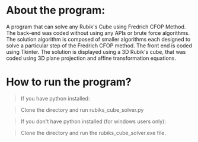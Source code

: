 # About the program:

A program that can solve any Rubik's Cube using Fredrich CFOP Method. The back-end was coded without using any APIs or brute force algorithms. The solution algorithm is composed of smaller algorithms each designed to solve a particular step of the Fredrich CFOP method. The front end is coded using Tkinter. The solution is displayed using a 3D Rubik's cube, that was coded using 3D plane projection and affine transformation equations.

# How to run the program?

> If you have python installed:

> Clone the directory and run rubiks_cube_solver.py

> If you don't have python installed (for windows users only):

> Clone the directory and run the rubiks_cube_solver.exe file.
